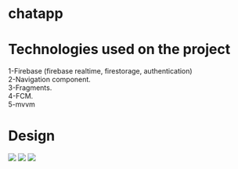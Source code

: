 # chatapp
# Technologies used on the project
1-Firebase (firebase realtime, firestorage, authentication)\
2-Navigation component.\
3-Fragments.\
4-FCM.\
5-mvvm
# Design
 ![]("https://user-images.githubusercontent.com/67799939/189491599-a8066868-b602-424c-af86-fd94b38dd490.jpg,https://user-images.githubusercontent.com/67799939/189491613-8854ebc4-d93f-4232-8e72-bd03000e40de.jpg)
![](https://user-images.githubusercontent.com/67799939/189491914-2b134f03-37db-488c-8812-7b39e48749a9.jpg)
![](https://user-images.githubusercontent.com/67799939/189491632-f2ded065-eacc-4578-b8e8-7e22249cf3b4.jpg)

